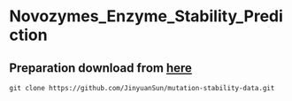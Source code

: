 # Novozymes_Enzyme_Stability_Prediction

## Preparation download from [here](https://github.com/JinyuanSun/mutation-stability-data)
`git clone https://github.com/JinyuanSun/mutation-stability-data.git`